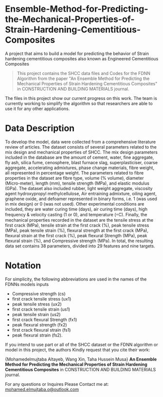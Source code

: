 # Ensemble-Method-for-Predicting-the-Mechanical-Properties-of-Strain-Hardening-Cementitious-Composites
A project that aims to build a model for predicting the behavior of Strain hardening cementitious composites also known as Engineered Cementitious Composites

> This project contains the SHCC data files and Codes for the FDNN Algorithm from the paper "An Ensemble Method for Predicting the Mechanical Properties of Strain Hardening Cementitious Composites" in CONSTRUCTION AND BUILDING MATERIALS journal.

The files in this project show our current progress on this work. The team is currently working to simplify the algorithm so that researchers are able to use it for any other applications.

# Data Description
To develop the model, data were collected from a comprehensive literature review of articles.
The dataset consists of several parameters related to the mix design and mechanical properties of SHCC. The mix design
parameters included in the database are the amount of cement, water, fine aggregate, fly ash, silica fume, cenosphere, blast
furnace slag, superplasticiser, coarse aggregate, accelerating admixtures, phase change materials, fibre weight, all represented
in percentage weight. The parameters related to fibre properties in the dataset are fibre type, volume (% volume), diameter
(Micro-meter), length (mm), tensile strength (MPa), and elastic modulus (GPa). The dataset also included rubber, light weight
aggregate, viscosity agent hydroxypropyl methylcellulose, Air entraining admixture, oiling agent, graphene oxide, and
defoamer represented in binary forms, i.e. 1 (was used in mix design) or 0 (was not used). Other experimental conditions are
included, they are water curing time (days), air curing time (days), high frequency & velocity casting (1 or 0), and temperature
(⸰C). Finally, the mechanical properties recorded in the dataset are the tensile stress at the first crack (MPa), tensile strain at
the first crack (%), peak tensile stress (MPa), peak tensile strain (%), flexural strength at the first crack (MPa), flexural strain
at the first crack (%), peak flexural Strength (MPa), peak flexural strain (%), and Compressive strength (MPa). In total, the
resulting data set contains 38 parameters, divided into 29 features and nine targets.

# Notation
For simplicity, the following abbreviations are used in the names of the FDNNs models inputs
* Compressive strength (cs)
* first crack tensile stress (ux1)
* peak tensile stress (ux2)
* first crack tensile strain (us1)
* peak tensile strain (us2)
* first crack flexural Strength (fx1)
* peak flexural strength (fx2)
* first crack flexural strain (fs1)
* peak flexural strain (fs2).

If you intend to use part or all of the SHCC dataset or the FDNN algorithm or model in this project, the authors Kindly request that you cite their work:

{Mohamedelmujtaba Altayeb, Wang Xin, Taha Hussein Musa}
**An Ensemble Method for Predicting the Mechanical Properties of Strain Hardening Cementitious Composites**
in CONSTRUCTION AND BUILDING MATERIALS journal.

For any questions or Inquires Please Contact me at:
mohamed.elmujtaba.o@outlook.com 
